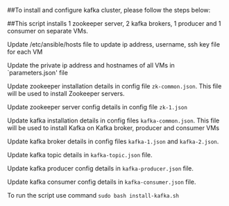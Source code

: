 ##To install and configure kafka cluster, please follow the steps below:

##This script installs 1 zookeeper server, 2 kafka brokers, 1 producer and 1 consumer on separate VMs.

Update /etc/ansible/hosts file to update ip address, username, ssh key file for each VM

Update the private ip address and hostnames of all VMs in `parameters.json' file

Update zookeeper installation details in config file `zk-common.json`. This file will be used to install Zookeeper servers.

Update zookeeper server config details in config file `zk-1.json`

Update kafka installation details in config files `kafka-common.json`. This file will be used to install Kafka on Kafka broker, producer and consumer VMs

Update kafka broker details in config files `kafka-1.json` and `kafka-2.json`.

Update kafka topic details in `kafka-topic.json` file.

Update kafka producer config details in `kafka-producer.json` file.

Update kafka consumer config details in `kafka-consumer.json` file.

To run the script use command `sudo bash install-kafka.sh`
